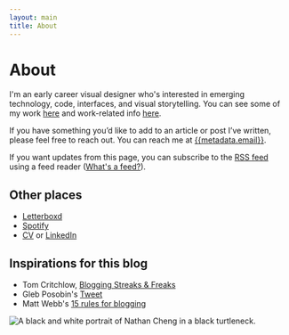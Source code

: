 ```yaml
---
layout: main
title: About
---
```


<h1>
	About
</h1>

<div class="post-content">
<div class="md:flex flex-row gap-8 justify-between items-start">
<div class="grow">

I'm an early career visual designer who's interested in emerging technology, code, interfaces, and visual storytelling. You can see some of my work [here]({{metadata.portfolio}}) and work-related info [here]({{metadata.portfolio}}/info). 

If you have something you’d like to add to an article or post I’ve written, please feel free to reach out. You can reach me at [{{metadata.email}}](mailto:{{metadata.email}}). 

If you want updates from this page, you can subscribe to the [RSS feed](/feed.xml) using a feed reader ([What's a feed?](https://aboutfeeds.com/)).

## Other places
- [Letterboxd]({{metadata.letterboxd}})
- [Spotify](https://open.spotify.com/user/1237353257?si=08574652c9d4437b)
- [CV]({{metadata.cv}}) or [LinkedIn]({{metadata.linkedin}})

## Inspirations for this blog
- Tom Critchlow, [Blogging Streaks & Freaks](https://tomcritchlow.com/2022/05/20/streaks/)
- Gleb Posobin's [Tweet](https://twitter.com/posobin/status/1091156574993870849)
- Matt Webb's [15 rules for blogging](https://interconnected.org/home/2020/09/10/streak)
</div>
<img src="../assets/img/Portrait-min.JPG" class="w-1/2 md:w-1/3 flex-initial shrink" alt="A black and white portrait of Nathan Cheng in a black turtleneck."/>
</div>
</div>